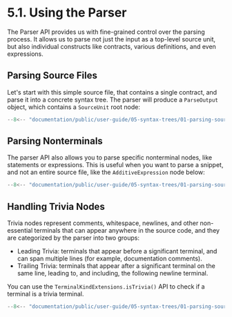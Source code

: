 # 5.1. Using the Parser

The Parser API provides us with fine-grained control over the parsing process.
It allows us to parse not just the input as a top-level source unit, but also individual constructs like contracts, various definitions, and even expressions.

## Parsing Source Files

Let's start with this simple source file, that contains a single contract, and parse it into a concrete syntax tree.
The parser will produce a `ParseOutput` object, which contains a `SourceUnit` root node:

```ts title="parsing-source-files.mts"
--8<-- "documentation/public/user-guide/05-syntax-trees/01-parsing-source-code/examples/01-parsing-source-files.test.mts"
```

## Parsing Nonterminals

The parser API also allows you to parse specific nonterminal nodes, like statements or expressions.
This is useful when you want to parse a snippet, and not an entire source file, like the `AdditiveExpression` node below:

```ts title="parsing-nonterminals.mts"
--8<-- "documentation/public/user-guide/05-syntax-trees/01-parsing-source-code/examples/02-parsing-nonterminals.test.mts"
```

## Handling Trivia Nodes

Trivia nodes represent comments, whitespace, newlines, and other non-essential terminals
that can appear anywhere in the source code, and they are categorized by the parser into two groups:

- Leading Trivia: terminals that appear before a significant terminal, and can span multiple lines (for example, documentation comments).
- Trailing Trivia: terminals that appear after a significant terminal on the same line, leading to, and including, the following newline terminal.

You can use the `TerminalKindExtensions.isTrivia()` API to check if a terminal is a trivia terminal.

```ts title="handling-trivia.mts"
--8<-- "documentation/public/user-guide/05-syntax-trees/01-parsing-source-code/examples/03-handling-trivia.test.mts"
```

